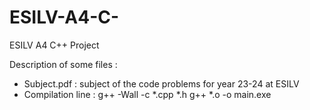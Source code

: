 # ESILV-A4-C-
ESILV A4 C++ Project

Description of some files : 

- Subject.pdf : subject of the code problems for year 23-24 at ESILV
- Compilation line : 
                        g++ -Wall -c *.cpp *.h
                        g++ *.o -o main.exe